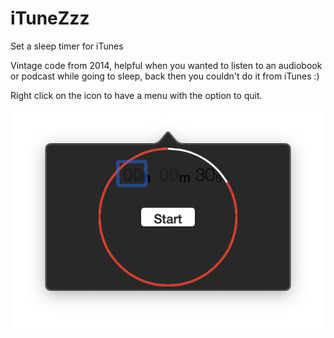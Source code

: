 # iTuneZzz
Set a sleep timer for iTunes

Vintage code from 2014, helpful when you wanted to listen to an audiobook or podcast while going to sleep, back then you couldn't do it from iTunes :)

Right click on the icon to have a menu with the option to quit.

![](Screenshot.png)
